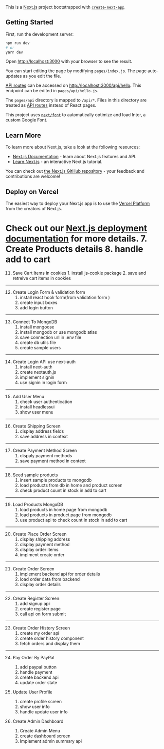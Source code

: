 This is a [Next.js](https://nextjs.org/) project bootstrapped with [`create-next-app`](https://github.com/vercel/next.js/tree/canary/packages/create-next-app).

## Getting Started

First, run the development server:

```bash
npm run dev
# or
yarn dev
```

Open [http://localhost:3000](http://localhost:3000) with your browser to see the result.

You can start editing the page by modifying `pages/index.js`. The page auto-updates as you edit the file.

[API routes](https://nextjs.org/docs/api-routes/introduction) can be accessed on [http://localhost:3000/api/hello](http://localhost:3000/api/hello). This endpoint can be edited in `pages/api/hello.js`.

The `pages/api` directory is mapped to `/api/*`. Files in this directory are treated as [API routes](https://nextjs.org/docs/api-routes/introduction) instead of React pages.

This project uses [`next/font`](https://nextjs.org/docs/basic-features/font-optimization) to automatically optimize and load Inter, a custom Google Font.

## Learn More

To learn more about Next.js, take a look at the following resources:

- [Next.js Documentation](https://nextjs.org/docs) - learn about Next.js features and API.
- [Learn Next.js](https://nextjs.org/learn) - an interactive Next.js tutorial.

You can check out [the Next.js GitHub repository](https://github.com/vercel/next.js/) - your feedback and contributions are welcome!

## Deploy on Vercel

The easiest way to deploy your Next.js app is to use the [Vercel Platform](https://vercel.com/new?utm_medium=default-template&filter=next.js&utm_source=create-next-app&utm_campaign=create-next-app-readme) from the creators of Next.js.

# Check out our [Next.js deployment documentation](https://nextjs.org/docs/deployment) for more details. 7. Create Products details 8. handle add to cart

11. Save Cart Items in cookies 1. install js-cookie package 2. save and retreive cart items in cookies

---

12. Create Login Form & validation form
    1. install react hook form(from validation form )
    2. create input boxes
    3. add login button

---

13. Connect To MongoDB
    1. install mongoose
    2. install mongodb or use mongodb atlas
    3. save connection url in .env file
    4. create db utils file
    5. create sample users

---

14. Create Login API use next-auth
    1. install next-auth
    2. create nextauth.js
    3. implement signin
    4. use signin in login form

---

15. Add User Menu
    1. check user authentication
    2. install headlessui
    3. show user menu

---

16. Create Shipping Screen
    1. display address fields
    2. save address in context

---

17. Create Payment Method Screen
    1. dispaly payment methods
    2. save payment method in context

---

18. Seed sample products
    1. insert sample products to mongodb
    2. load products from db in home and product screen
    3. check product count in stock in add to cart

---

19. Load Products MongoDB
    1. load products in home page from mongodb
    2. load products in product page from mongodb
    3. use product api to check count in stock in add to cart

---

20. Create Place Order Screen
    1. display shipping address
    2. display payment method
    3. display order items
    4. implment create order

---

21. Create Order Screen
    1. implement backend api for order details
    2. load order data from backend
    3. display order details

---

22. Create Register Screen
    1. add signup api
    2. create register page
    3. call api on form submit

---

23. Create Order History Screen
    1. create my order api
    2. create order history component
    3. fetch orders and display them

---

24. Pay Order By PayPal

    1. add paypal button
    2. handle payment
    3. create backend api
    4. update order state

25. Update User Profile

    1. create profile screen
    2. show user info
    3. handle update user info

26. Create Admin Dashboard
    1. Create Admin Menu
    2. create dashboard screen
    3. Implement admin summary api
